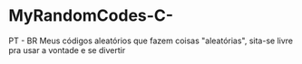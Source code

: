 # MyRandomCodes-C-
PT - BR       Meus códigos aleatórios que fazem coisas "aleatórias", sita-se livre pra usar a vontade e se divertir 
